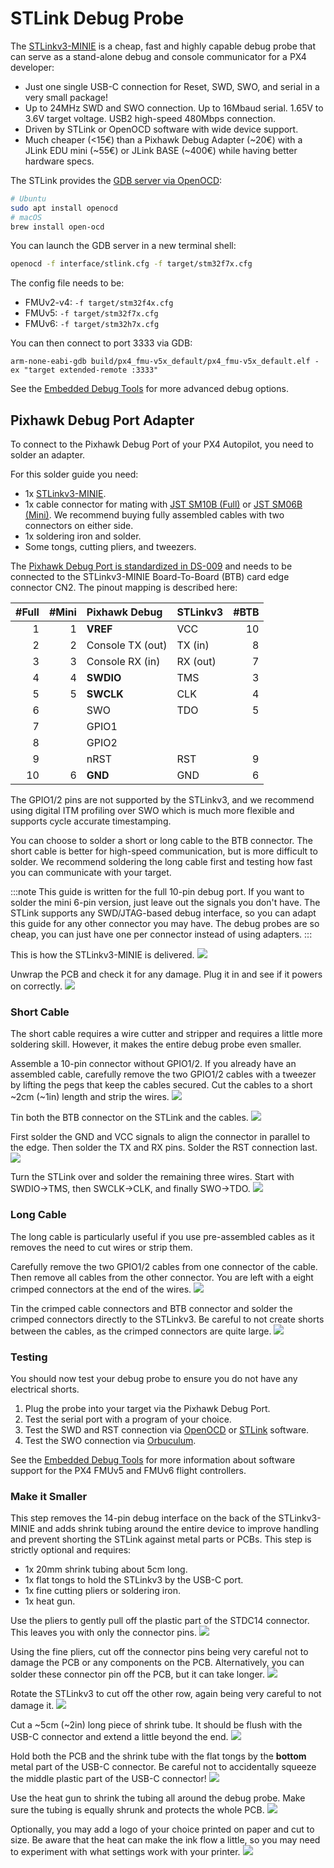 # STLink Debug Probe

The [STLinkv3-MINIE][stlinkv3] is a cheap, fast and highly capable debug probe
that can serve as a stand-alone debug and console communicator for a PX4
developer:

- Just one single USB-C connection for Reset, SWD, SWO, and serial in a very
  small package!
- Up to 24MHz SWD and SWO connection. Up to 16Mbaud serial. 1.65V to 3.6V target
  voltage. USB2 high-speed 480Mbps connection.
- Driven by STLink or OpenOCD software with wide device support.
- Much cheaper (<15€) than a Pixhawk Debug Adapter (~20€) with a JLink EDU mini
  (~55€) or JLink BASE (~400€) while having better hardware specs.

The STLink provides the [GDB server via OpenOCD](https://openocd.org/doc-release/html/index.html):

```sh
# Ubuntu
sudo apt install openocd
# macOS
brew install open-ocd
```

You can launch the GDB server in a new terminal shell:

```sh
openocd -f interface/stlink.cfg -f target/stm32f7x.cfg
```

The config file needs to be:

- FMUv2-v4: `-f target/stm32f4x.cfg`
- FMUv5: `-f target/stm32f7x.cfg`
- FMUv6: `-f target/stm32h7x.cfg`

You can then connect to port 3333 via GDB:

```
arm-none-eabi-gdb build/px4_fmu-v5x_default/px4_fmu-v5x_default.elf -ex "target extended-remote :3333"
```

See the [Embedded Debug Tools][emdbg] for more advanced debug options.


## Pixhawk Debug Port Adapter

To connect to the Pixhawk Debug Port of your PX4 Autopilot, you need to solder an adapter.

For this solder guide you need:

- 1x [STLinkv3-MINIE][stlinkv3].
- 1x cable connector for mating with [JST SM10B (Full)][jst10] or [JST SM06B (Mini)][jst6].
  We recommend buying fully assembled cables with two connectors on either side.
- 1x soldering iron and solder.
- Some tongs, cutting pliers, and tweezers.

The [Pixhawk Debug Port is standardized in DS-009][ds009] and needs to be
connected to the STLinkv3-MINIE Board-To-Board (BTB) card edge connector CN2.
The pinout mapping is described here:

| #Full | #Mini | Pixhawk Debug   | STLinkv3 | #BTB |
|------:|------:|:----------------|:---------|-----:|
|     1 |     1 | **VREF**        | VCC      |   10 |
|     2 |     2 | Console TX (out)| TX (in)  |    8 |
|     3 |     3 | Console RX (in) | RX (out) |    7 |
|     4 |     4 | **SWDIO**       | TMS      |    3 |
|     5 |     5 | **SWCLK**       | CLK      |    4 |
|     6 |       | SWO             | TDO      |    5 |
|     7 |       | GPIO1           |          |      |
|     8 |       | GPIO2           |          |      |
|     9 |       | nRST            | RST      |    9 |
|    10 |     6 | **GND**         | GND      |    6 |

The GPIO1/2 pins are not supported by the STLinkv3, and we recommend using
digital ITM profiling over SWO which is much more flexible and supports cycle
accurate timestamping.

You can choose to solder a short or long cable to the BTB connector. The short
cable is better for high-speed communication, but is more difficult to solder.
We recommend soldering the long cable first and testing how fast you can
communicate with your target.

:::note
This guide is written for the full 10-pin debug port. If you want to solder
the mini 6-pin version, just leave out the signals you don't have.
The STLink supports any SWD/JTAG-based debug interface, so you can adapt this
guide for any other connector you may have. The debug probes are so cheap, you
can just have one per connector instead of using adapters.
:::

This is how the STLinkv3-MINIE is delivered.
![](../../assets/debug/stlinkv3_minie_p1.jpeg)

Unwrap the PCB and check it for any damage. Plug it in and see if it powers
on correctly.
![](../../assets/debug/stlinkv3_minie_p2.jpeg)


### Short Cable

The short cable requires a wire cutter and stripper and requires a little more
soldering skill. However, it makes the entire debug probe even smaller.

Assemble a 10-pin connector without GPIO1/2. If you already have an assembled
cable, carefully remove the two GPIO1/2 cables with a tweezer by lifting the
pegs that keep the cables secured.
Cut the cables to a short ~2cm (~1in) length and strip the wires.
![](../../assets/debug/stlinkv3_minie_p3.jpeg)

Tin both the BTB connector on the STLink and the cables.
![](../../assets/debug/stlinkv3_minie_p4.jpeg)

First solder the GND and VCC signals to align the connector in parallel to
the edge. Then solder the TX and RX pins. Solder the RST connection last.
![](../../assets/debug/stlinkv3_minie_p5.jpeg)

Turn the STLink over and solder the remaining three wires. Start with
SWDIO->TMS, then SWCLK->CLK, and finally SWO->TDO.
![](../../assets/debug/stlinkv3_minie_p6.jpeg)


### Long Cable

The long cable is particularly useful if you use pre-assembled cables as it
removes the need to cut wires or strip them.

Carefully remove the two GPIO1/2 cables from one connector of the cable.
Then remove all cables from the other connector. You are left with a eight
crimped connectors at the end of the wires.
![](../../assets/debug/stlinkv3_minie_p7.jpeg)

Tin the crimped cable connectors and BTB connector and solder the crimped
connectors directly to the STLinkv3. Be careful to not create shorts between
the cables, as the crimped connectors are quite large.
![](../../assets/debug/stlinkv3_minie_p8.jpeg)


### Testing

You should now test your debug probe to ensure you do not have any electrical
shorts.

1. Plug the probe into your target via the Pixhawk Debug Port.
2. Test the serial port with a program of your choice.
3. Test the SWD and RST connection via [OpenOCD][] or [STLink][] software.
4. Test the SWO connection via [Orbuculum][].

See the [Embedded Debug Tools][emdbg] for more information about software
support for the PX4 FMUv5 and FMUv6 flight controllers.


### Make it Smaller

This step removes the 14-pin debug interface on the back of the STLinkv3-MINIE
and adds shrink tubing around the entire device to improve handling and prevent
shorting the STLink against metal parts or PCBs.
This step is strictly optional and requires:

- 1x 20mm shrink tubing about 5cm long.
- 1x flat tongs to hold the STLinkv3 by the USB-C port.
- 1x fine cutting pliers or soldering iron.
- 1x heat gun.

Use the pliers to gently pull off the plastic part of the STDC14 connector.
This leaves you with only the connector pins.
![](../../assets/debug/stlinkv3_minie_p9.jpeg)

Using the fine pliers, cut off the connector pins being very careful not to
damage the PCB or any components on the PCB. Alternatively, you can solder
these connector pin off the PCB, but it can take longer.
![](../../assets/debug/stlinkv3_minie_p10.jpeg)

Rotate the STLinkv3 to cut off the other row, again being very careful to
not damage it.
![](../../assets/debug/stlinkv3_minie_p11.jpeg)

Cut a ~5cm (~2in) long piece of shrink tube. It should be flush with the
USB-C connector and extend a little beyond the end.
![](../../assets/debug/stlinkv3_minie_p12.jpeg)

Hold both the PCB and the shrink tube with the flat tongs by the **bottom**
metal part of the USB-C connector. Be careful not to accidentally squeeze the
middle plastic part of the USB-C connector!
![](../../assets/debug/stlinkv3_minie_p13.jpeg)

Use the heat gun to shrink the tubing all around the debug probe.
Make sure the tubing is equally shrunk and protects the whole PCB.
![](../../assets/debug/stlinkv3_minie_p14.jpeg)

Optionally, you may add a logo of your choice printed on paper and cut to
size. Be aware that the heat can make the ink flow a little, so you may need to
experiment with what settings work with your printer.
![](../../assets/debug/stlinkv3_minie_p15.jpeg)


[stlinkv3]: https://www.st.com/en/development-tools/stlink-v3minie.html
[ds009]: https://github.com/pixhawk/Pixhawk-Standards/blob/master/DS-009%20Pixhawk%20Connector%20Standard.pdf
[emdbg]: https://pypi.org/project/emdbg/
[openocd]: https://openocd.org
[stlink]: https://www.st.com/en/development-tools/stsw-link004.html
[orbuculum]: https://github.com/orbcode/orbuculum
[jst6]: https://www.digikey.com/products/en?keywords=A06SR06SR30K152A
[jst10]: https://www.digikey.com/products/en?keywords=A10SR10SR30K203A
